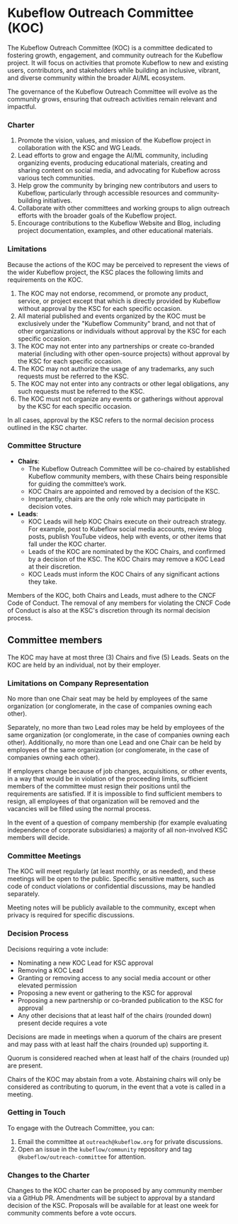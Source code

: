 # Kubeflow Outreach Committee (KOC)

The Kubeflow Outreach Committee (KOC) is a committee dedicated to fostering growth, engagement, and community outreach for the Kubeflow project. It will focus on activities that promote Kubeflow to new and existing users, contributors, and stakeholders while building an inclusive, vibrant, and diverse community within the broader AI/ML ecosystem.

The governance of the Kubeflow Outreach Committee will evolve as the community grows, ensuring that outreach activities remain relevant and impactful.

### Charter

1. Promote the vision, values, and mission of the Kubeflow project in collaboration with the KSC and WG Leads.
2. Lead efforts to grow and engage the AI/ML community, including organizing events, producing educational materials, creating and sharing content on social media, and advocating for Kubeflow across various tech communities.
3. Help grow the community by bringing new contributors and users to Kubeflow, particularly through accessible resources and community-building initiatives.
4. Collaborate with other committees and working groups to align outreach efforts with the broader goals of the Kubeflow project.
5. Encourage contributions to the Kubeflow Website and Blog, including project documentation, examples, and other educational materials.

### Limitations

Because the actions of the KOC may be perceived to represent the views of the wider Kubeflow project, the KSC places the following limits and requirements on the KOC.

1. The KOC may not endorse, recommend, or promote any product, service, or project except that which is directly provided by Kubeflow without approval by the KSC for each specific occasion.
2. All material published and events organized by the KOC must be exclusively under the "Kubeflow Community" brand, and not that of other organizations or individuals without approval by the KSC for each specific occasion.
3. The KOC may not enter into any partnerships or create co-branded material (including with other open-source projects) without approval by the KSC for each specific occasion.
4. The KOC may not authorize the usage of any trademarks, any such requests must be referred to the KSC.
5. The KOC may not enter into any contracts or other legal obligations, any such requests must be referred to the KSC.
6. The KOC must not organize any events or gatherings without approval by the KSC for each specific occasion.

In all cases, approval by the KSC refers to the normal decision process outlined in the KSC charter. 
### Committee Structure

- **Chairs**: 
    - The Kubeflow Outreach Committee will be co-chaired by established Kubeflow community members, with these Chairs being responsible for guiding the committee’s work.
    - KOC Chairs are appointed and removed by a decision of the KSC.
    - Importantly, chairs are the only role which may participate in decision votes.
- **Leads**: 
    - KOC Leads will help KOC Chairs execute on their outreach strategy. For example, post to Kubeflow social media accounts, review blog posts, publish YouTube videos, help with events, or other items that fall under the KOC charter. 
    - Leads of the KOC are nominated by the KOC Chairs, and confirmed by a decision of the KSC. The KOC Chairs may remove a KOC Lead at their discretion. 
    - KOC Leads must inform the KOC Chairs of any significant actions they take.

Members of the KOC, both Chairs and Leads, must adhere to the CNCF Code of Conduct. The removal of any members for violating the CNCF Code of Conduct is also at the KSC's discretion through its normal decision process. 

## Committee members

The KOC may have at most three (3) Chairs and five (5) Leads. Seats on the KOC are held by an individual, not by their employer.

### Limitations on Company Representation
No more than one Chair seat may be held by employees of the same organization (or conglomerate, in the case of companies owning each other). 

Separately, no more than two Lead roles may be held by employees of the same organization (or conglomerate, in the case of companies owning each other). Additionally, no more than one Lead and one Chair can be held by employees of the same organization (or conglomerate, in the case of companies owning each other). 

If employers change because of job changes, acquisitions, or other events, in a way that would be in violation of the proceeding limits, sufficient members of the committee must resign their positions until the requirements are satisfied. If it is impossible to find sufficient members to resign, all employees of that organization will be removed and the vacancies will be filled using the normal process.

In the event of a question of company membership (for example evaluating independence of corporate subsidiaries) a majority of all non-involved KSC members will decide.


### Committee Meetings

The KOC will meet regularly (at least monthly, or as needed), and these meetings will be open to the public. Specific sensitive matters, such as code of conduct violations or confidential discussions, may be handled separately.

Meeting notes will be publicly available to the community, except when privacy is required for specific discussions.

### Decision Process

Decisions requiring a vote include:

- Nominating a new KOC Lead for KSC approval
- Removing a KOC Lead
- Granting or removing access to any social media account or other elevated permission
- Proposing a new event or gathering to the KSC for approval
- Proposing a new partnership or co-branded publication to the KSC for approval
- Any other decisions that at least half of the chairs (rounded down) present decide requires a vote

Decisions are made in meetings when a quorum of the chairs are present and may pass with at least half the chairs (rounded up) supporting it.

Quorum is considered reached when at least half of the chairs (rounded up) are present.

Chairs of the KOC may abstain from a vote. Abstaining chairs will only be considered as contributing to quorum, in the event that a vote is called in a meeting.



### Getting in Touch

To engage with the Outreach Committee, you can:

1. Email the committee at `outreach@kubeflow.org` for private discussions.
2. Open an issue in the `kubeflow/community` repository and tag `@kubeflow/outreach-committee` for attention.

### Changes to the Charter

Changes to the KOC charter can be proposed by any community member via a GitHub PR. Amendments will be subject to approval by a standard decision of the KSC. Proposals will be available for at least one week for community comments before a vote occurs.
